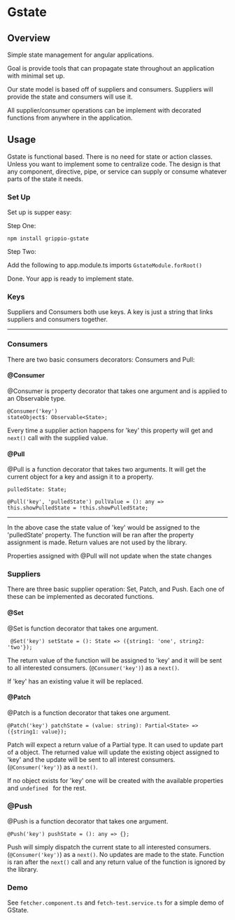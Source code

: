 # Gstate

## Overview

Simple state management for angular applications. 

Goal is provide tools that can propagate state throughout an application with minimal set up. 

Our state model is based off of suppliers and consumers. Suppliers will provide the state and 
consumers will use it.

All supplier/consumer operations can be implement with decorated functions from anywhere in the 
application.

## Usage

Gstate is functional based. There is no need for state or action classes. Unless you want to 
implement some to centralize code. The design is that any component, directive, pipe, or service
can supply or consume whatever parts of the state it needs.

### Set Up

Set up is supper easy:

Step One:

``npm install grippio-gstate``

Step Two:

Add the following to app.module.ts imports ```GstateModule.forRoot()```

Done. Your app is ready to implement state.

### Keys

Suppliers and Consumers both use keys. A key is just a string that links suppliers and consumers
together. 

---

### Consumers

There are two basic consumers decorators: Consumers and Pull:

#### @Consumer

@Consumer is property decorator that takes one argument and is applied to an Observable type.

```
@Consumer('key')
stateObject$: Observable<State>;
```

Every time a supplier action happens for 'key' this property will get and ```next()``` call with 
the supplied value.

#### @Pull

@Pull is a function decorator that takes two arguments. It will get the current object for a key and 
assign it to a property. 

```
pulledState: State;

@Pull('key', 'pulledState') pullValue = (): any => this.showPulledState = !this.showPulledState;
```
---

In the above case the state value of 'key' would be assigned to the 'pulledState' property. The
function will be ran after the property assignment is made. Return values are not used by the library.

Properties assigned with @Pull will not update when the state changes

### Suppliers

There are three basic supplier operation: Set, Patch, and Push. Each one of these can be implemented 
as decorated functions.

#### @Set

@Set is function decorator that takes one argument. 

```
 @Set('key') setState = (): State => ({string1: 'one', string2: 'two'});
```

The return value of the function will be assigned to 'key' and it will be sent to all interested
consumers. (```@Consumer('key')```) as a ```next()```.

If 'key' has an existing value it will be replaced.

#### @Patch

@Patch is a function decorator that takes one argument.

```
@Patch('key') patchState = (value: string): Partial<State> => ({string1: value});
```

Patch will expect a return value of a Partial type. It can used to update part of a object. The
returned value will update the existing object assigned to 'key' and the update will be sent to
all interest consumers. (```@Consumer('key')```) as a ```next()```.

If no object exists for 'key' one will be created with the available properties and ```undefined ```
for the rest.

### @Push

@Push is a function decorator that takes one argument.

```
@Push('key') pushState = (): any => {};
```

Push will simply dispatch the current state to all interested consumers. (```@Consumer('key')```) as a ```next()```.
No updates are made to the state. Function is ran after the ```next()``` call and any return value of the function is 
ignored by the library.

### Demo

See ```fetcher.component.ts``` and ```fetch-test.service.ts``` for a simple demo of GState.
